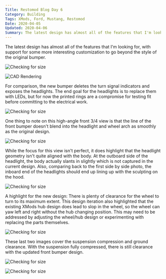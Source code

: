 ```yaml
---
Title: Restomod Blog Day 6
Category: Building
Tags: XMods, Ford, Mustang, Restomod
Date: 2020-04-05
Updated: 2020-04-06
Summary: The latest design has almost all of the features that I'm looking for, with support for some more interesting customization to go beyond the style of the original bumper.
---
```


The latest design has almost all of the features that I'm looking for, with
support for some more interesting customization to go beyond the style of the
original bumper.

![Checking for size]({attach}/img/IMG_5131.jpg)

![CAD Rendering]({attach}/img/CAD_rendering_2020-04-06.jpg)

For comparison, the new bumper deletes the turn signal indicators and exposes
the headlights. The end goal for the headlights is to replace them with LEDs,
but for now the printed rings are a compromise for testing fit before committing
to the electrical work.

![Checking for size]({attach}/img/IMG_5132.jpg)

One thing to note on this high-angle front 3/4 view is that the line of the
front bumper doesn't blend into the headlight and wheel arch as smoothly as the
original design.

![Checking for size]({attach}/img/IMG_5129.jpg)

While the focus for this view isn't perfect, it does highlight that the
headlight geometry isn't quite aligned with the body. At the outboard side of
the headlight, the body actually slants in slightly which is not captured in the
current design. Also, comparing back to the first side by side photo, the
inboard end of the headlights should end up lining up with the sculpting on the
hood.

![Checking for size]({attach}/img/IMG_5133.jpg)

A highlight for the new design: There is plenty of clearance for the wheel to
turn to its maximum extent. This design iteration also highlighted that the
existing XMods hub design does lead to slop in the wheel, so the wheel can yaw
left and right without the hub changing position. This may need to be addressed
by adjusting the wheel/hub design or experimenting with replacing the parts
themselves.

![Checking for size]({attach}/img/IMG_5134.jpg)

These last two images cover the suspension compression and ground clearance.
With the suspension fully compressed, there is still clearance with the updated
front bumper design.

![Checking for size]({attach}/img/IMG_5135.jpg)

![Checking for size]({attach}/img/IMG_5136.jpg)

